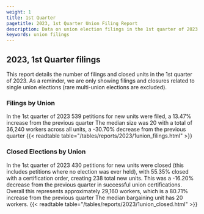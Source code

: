 ```yaml
---
weight: 1
title: 1st Quarter
pagetitle: 2023, 1st Quarter Union Filing Report
description: Data on union election filings in the 1st quarter of 2023
keywords: union filings
---
```


## 2023, 1st Quarter filings

This report details the number of filings and closed units in the 1st quarter of 2023. As a reminder, we are only showing filings and closures related to single union elections (rare multi-union elections are excluded).

### Filings by Union
In the 1st quarter of 2023 539 petitions for new units were filed, a 13.47% increase from the previous quarter The median size was 20 with a total of 36,240 workers across all units, a -30.70% decrease from the previous quarter
{{< readtable table="/tables/reports/2023/1union_filings.html" >}}

### Closed Elections by Union
In the 1st quarter of 2023 430 petitions for new units were closed (this includes petitions where no election was ever held), with 55.35% closed with a certification order, creating 238 total new units. This was a -16.20% decrease from the previous quarter in successful union certifications. Overall this represents approximately 29,160 workers, which is a 80.71% increase from the previous quarter The median bargaining unit has 20 workers.
{{< readtable table="/tables/reports/2023/1union_closed.html" >}}
